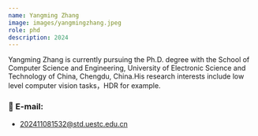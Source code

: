 ```yaml
---
name: Yangming Zhang
image: images/yangmingzhang.jpeg
role: phd
description: 2024
---
```


Yangming Zhang is currently pursuing the Ph.D. degree with the School of Computer Science and Engineering, University of Electronic Science and Technology of China, Chengdu, China.His research interests include low level computer vision tasks，HDR for example.

### 📧 E-mail:
- 202411081532@std.uestc.edu.cn

